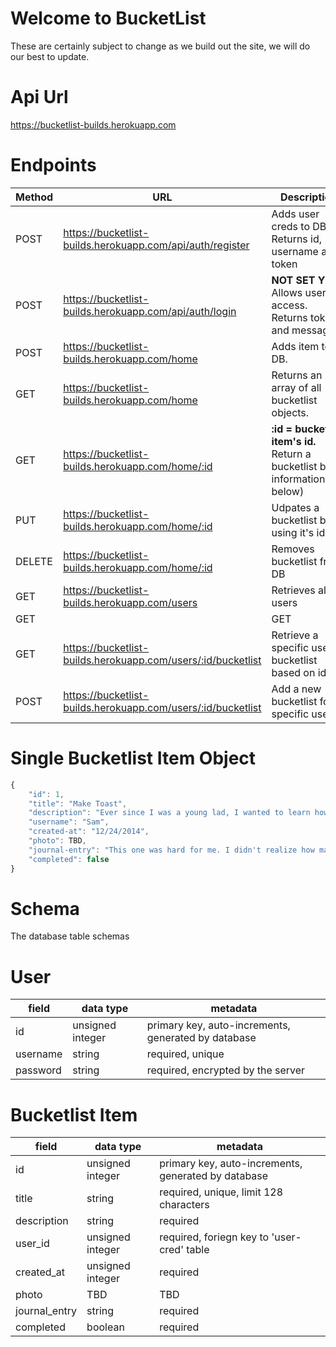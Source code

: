 # Welcome to BucketList
These are certainly subject to change as we build out the site, we will do our best to update. 

# Api Url 
https://bucketlist-builds.herokuapp.com

# Endpoints

| Method | URL | Description |
| -- | -- | -- |
| POST | https://bucketlist-builds.herokuapp.com/api/auth/register | Adds user creds to DB. Returns id, username and token |
| POST | https://bucketlist-builds.herokuapp.com/api/auth/login |**NOT SET YET** Allows user access. Returns token and message |
| POST | https://bucketlist-builds.herokuapp.com/home | Adds item to DB. |
| GET | https://bucketlist-builds.herokuapp.com/home | Returns an array of all bucketlist objects. |
| GET | https://bucketlist-builds.herokuapp.com/home/:id | **:id = bucketlist item's id.** Return a bucketlist by id. information(see below) |
| PUT | https://bucketlist-builds.herokuapp.com/home/:id | Udpates a bucketlist by using it's id. |
| DELETE | https://bucketlist-builds.herokuapp.com/home/:id | Removes bucketlist from DB |
| GET | https://bucketlist-builds.herokuapp.com/users | Retrieves all users |
| GET | | GET | https://bucketlist-builds.herokuapp.com/users/:id | Retrieves a specific user |
| GET | https://bucketlist-builds.herokuapp.com/users/:id/bucketlist | Retrieve a specific user's bucketlist based on id |
| POST | https://bucketlist-builds.herokuapp.com/users/:id/bucketlist | Add a new bucketlist for a specific user |


# Single Bucketlist Item Object

```js
{
    "id": 1,
    "title": "Make Toast",
    "description": "Ever since I was a young lad, I wanted to learn how to make toast. Well, I've decided to finally tackle this dream",
    "username": "Sam",
    "created-at": "12/24/2014",
    "photo": TBD,
    "journal-entry": "This one was hard for me. I didn't realize how many different types of bread there were. I burnt the toast several times before I found the perfect cook time. I finally did it! Now I can pass this knowledge onto my precious children!",                 
    "completed": false
}
```

# Schema
The database table schemas

# User

| field | data type        | metadata |
| ----- | ---------------- | -- |
| id    | unsigned integer | primary key, auto-increments, generated by database |
| username | string        | required, unique |
| password | string | required, encrypted by the server |

# Bucketlist Item

| field | data type        | metadata |
| ----- | ---------------- | -- |
| id    | unsigned integer | primary key, auto-increments, generated by database |
| title | string | required, unique, limit 128 characters |
| description | string | required |
| user_id | unsigned integer | required, foriegn key to 'user-cred' table |
| created_at | unsigned integer | required |
| photo | TBD | TBD |
| journal_entry | string | required |
| completed | boolean | required |



